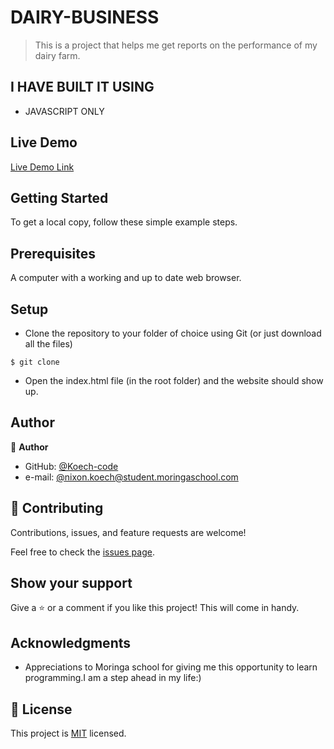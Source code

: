 
# DAIRY-BUSINESS

>This is a project that helps me get reports on the performance of my dairy farm.



## I HAVE BUILT IT USING

- JAVASCRIPT ONLY
 

## Live Demo

[Live Demo Link]( https://github.com/Koech-code/Dairy-business/blob/master/index.js)


## Getting Started

To get a local copy, follow these simple example steps.

## Prerequisites

A computer with a working and up to date web browser.

## Setup

- Clone the repository to your folder of choice using Git (or just download all the files)
```
$ git clone

```
- Open the index.html file (in the root folder) and the website should show up.

## Author

👤 **Author**

- GitHub: [@Koech-code](https://github.com/Koech-code/Dairy-business.git)
- e-mail: [@nixon.koech@student.moringaschool.com](https://github.com/Koech-code/Dairy-business.git)





## 🤝 Contributing

Contributions, issues, and feature requests are welcome!

Feel free to check the [issues page](https://github.com/Koech-code/Dairy-business.git).

## Show your support

Give a ⭐️ or a comment if you like this project! This will come in handy.

## Acknowledgments

- Appreciations to  Moringa school for giving me this opportunity to learn programming.I am a step ahead in my life:)

## 📝 License

This project is [MIT](LICENCE) licensed.
